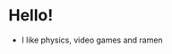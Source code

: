 # Hello!

- I like physics, video games and ramen

<!---
LaErWa/LaErWa is a ✨ special ✨ repository because its `README.md` (this file) appears on your GitHub profile.
You can click the Preview link to take a look at your changes.
--->
